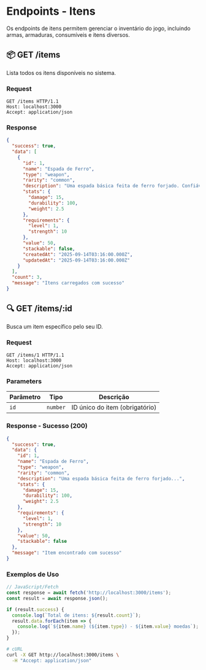 # Endpoints - Itens

Os endpoints de itens permitem gerenciar o inventário do jogo, incluindo armas, armaduras, consumíveis e itens diversos.

## 📦 GET /items

Lista todos os itens disponíveis no sistema.

### Request

```http
GET /items HTTP/1.1
Host: localhost:3000
Accept: application/json
```

### Response

```json
{
  "success": true,
  "data": [
    {
      "id": 1,
      "name": "Espada de Ferro",
      "type": "weapon",
      "rarity": "common",
      "description": "Uma espada básica feita de ferro forjado. Confiável e durável para aventureiros iniciantes.",
      "stats": {
        "damage": 15,
        "durability": 100,
        "weight": 2.5
      },
      "requirements": {
        "level": 1,
        "strength": 10
      },
      "value": 50,
      "stackable": false,
      "createdAt": "2025-09-14T03:16:00.000Z",
      "updatedAt": "2025-09-14T03:16:00.000Z"
    }
  ],
  "count": 3,
  "message": "Itens carregados com sucesso"
}
```

## 🔍 GET /items/:id

Busca um item específico pelo seu ID.

### Request

```http
GET /items/1 HTTP/1.1
Host: localhost:3000
Accept: application/json
```

### Parameters

| Parâmetro | Tipo | Descrição |
|-----------|------|-----------|
| `id` | `number` | ID único do item (obrigatório) |

### Response - Sucesso (200)

```json
{
  "success": true,
  "data": {
    "id": 1,
    "name": "Espada de Ferro",
    "type": "weapon",
    "rarity": "common",
    "description": "Uma espada básica feita de ferro forjado...",
    "stats": {
      "damage": 15,
      "durability": 100,
      "weight": 2.5
    },
    "requirements": {
      "level": 1,
      "strength": 10
    },
    "value": 50,
    "stackable": false
  },
  "message": "Item encontrado com sucesso"
}
```

### Exemplos de Uso

```javascript
// JavaScript/Fetch
const response = await fetch('http://localhost:3000/items');
const result = await response.json();

if (result.success) {
  console.log(`Total de itens: ${result.count}`);
  result.data.forEach(item => {
    console.log(`${item.name} (${item.type}) - ${item.value} moedas`);
  });
}
```

```bash
# cURL
curl -X GET http://localhost:3000/items \
  -H "Accept: application/json"
```